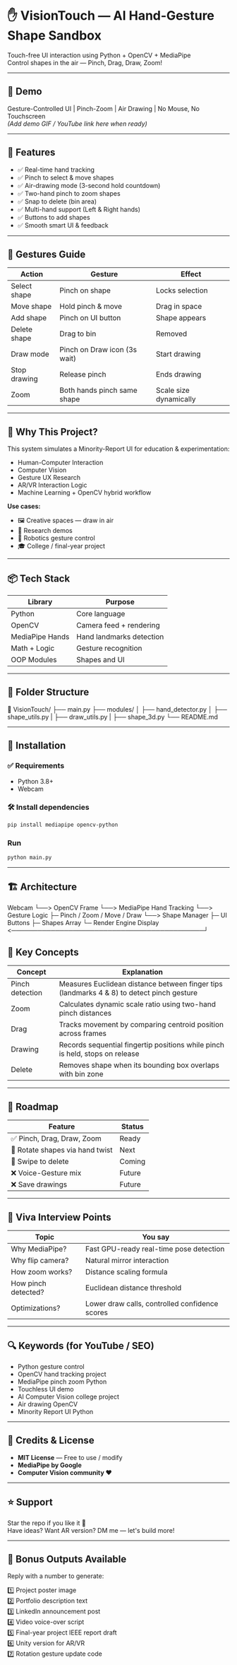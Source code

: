 # ✋ VisionTouch — AI Hand-Gesture Shape Sandbox

Touch-free UI interaction using Python + OpenCV + MediaPipe  
Control shapes in the air — Pinch, Drag, Draw, Zoom!

---

## 🎥 Demo

Gesture-Controlled UI | Pinch-Zoom | Air Drawing | No Mouse, No Touchscreen  
*(Add demo GIF / YouTube link here when ready)*

---

## 🚀 Features

- ✅ Real-time hand tracking  
- ✅ Pinch to select & move shapes  
- ✅ Air-drawing mode (3-second hold countdown)  
- ✅ Two-hand pinch to zoom shapes  
- ✅ Snap to delete (bin area)  
- ✅ Multi-hand support (Left & Right hands)  
- ✅ Buttons to add shapes  
- ✅ Smooth smart UI & feedback  

---

## 🎯 Gestures Guide

| Action        | Gesture                         | Effect               |
|---------------|----------------------------------|----------------------|
| Select shape  | Pinch on shape                   | Locks selection      |
| Move shape    | Hold pinch & move                | Drag in space        |
| Add shape     | Pinch on UI button               | Shape appears        |
| Delete shape  | Drag to bin                      | Removed              |
| Draw mode     | Pinch on Draw icon (3s wait)     | Start drawing        |
| Stop drawing  | Release pinch                    | Ends drawing         |
| Zoom          | Both hands pinch same shape      | Scale size dynamically |

---

## 🧠 Why This Project?

This system simulates a Minority-Report UI for education & experimentation:

- Human-Computer Interaction  
- Computer Vision  
- Gesture UX Research  
- AR/VR Interaction Logic  
- Machine Learning + OpenCV hybrid workflow  

**Use cases:**

- 🖼️ Creative spaces — draw in air  
- 🧪 Research demos  
- 🤖 Robotics gesture control  
- 🎓 College / final-year project  

---

## 📦 Tech Stack

| Library         | Purpose                        |
|-----------------|--------------------------------|
| Python          | Core language                  |
| OpenCV          | Camera feed + rendering        |
| MediaPipe Hands | Hand landmarks detection       |
| Math + Logic    | Gesture recognition            |
| OOP Modules     | Shapes and UI                  |

---

## 📁 Folder Structure
📁 VisionTouch/
├── main.py
├── modules/
│   ├── hand_detector.py
│   ├── shape_utils.py
|   ├── draw_utils.py
|   ├── shape_3d.py
└── README.md


---

## 🧾 Installation

### ✅ Requirements

- Python 3.8+  
- Webcam  

### 🛠️ Install dependencies

```bash
pip install mediapipe opencv-python
```

### Run
```bash
python main.py
```

---

## 🏗️ Architecture

Webcam
  └──> OpenCV Frame
        └──> MediaPipe Hand Tracking
              └──> Gesture Logic
                    ├─ Pinch / Zoom / Move / Draw
                    └──> Shape Manager
                          ├─ UI Buttons
                          ├─ Shapes Array
                          └─ Render Engine
Display <────────────────────────────────────────────┘

## 📌 Key Concepts

| Concept           | Explanation                                                                 |
|-------------------|-----------------------------------------------------------------------------|
| Pinch detection   | Measures Euclidean distance between finger tips (landmarks 4 & 8) to detect pinch gesture |
| Zoom              | Calculates dynamic scale ratio using two-hand pinch distances               |
| Drag              | Tracks movement by comparing centroid position across frames                |
| Drawing           | Records sequential fingertip positions while pinch is held, stops on release|
| Delete            | Removes shape when its bounding box overlaps with bin zone                  |

---

## 🎯 Roadmap

| Feature                        | Status   |
|--------------------------------|----------|
| ✅ Pinch, Drag, Draw, Zoom     | Ready    |
| 🚧 Rotate shapes via hand twist| Next     |
| 🚧 Swipe to delete             | Coming   |
| ❌ Voice-Gesture mix           | Future   |
| ❌ Save drawings               | Future   |

---

## 🧪 Viva Interview Points

| Topic              | You say                                      |
|--------------------|----------------------------------------------|
| Why MediaPipe?     | Fast GPU-ready real-time pose detection      |
| Why flip camera?   | Natural mirror interaction                   |
| How zoom works?    | Distance scaling formula                     |
| How pinch detected?| Euclidean distance threshold                |
| Optimizations?     | Lower draw calls, controlled confidence scores|

---

## 🔍 Keywords (for YouTube / SEO)

- Python gesture control  
- OpenCV hand tracking project  
- MediaPipe pinch zoom Python  
- Touchless UI demo  
- AI Computer Vision college project  
- Air drawing OpenCV  
- Minority Report UI Python  

---

## 🙌 Credits & License

- **MIT License** — Free to use / modify  
- **MediaPipe by Google**  
- **Computer Vision community ❤️**

---

## ⭐ Support

Star the repo if you like it 🌟  
Have ideas? Want AR version? DM me — let's build more!

---

## 🎁 Bonus Outputs Available

Reply with a number to generate:

1️⃣ Project poster image  
2️⃣ Portfolio description text  
3️⃣ LinkedIn announcement post  
4️⃣ Video voice-over script  
5️⃣ Final-year project IEEE report draft  
6️⃣ Unity version for AR/VR  
7️⃣ Rotation gesture update code